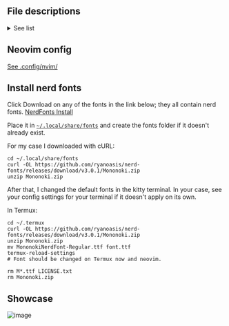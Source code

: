 ## File descriptions

<details>
  <summary>See list</summary>

  ##### Legend
  `x`      = definitely works
  `i`      = supported with issues <br>
  `ip`     = planning support <br>
  ` `      = not supported <br>
  `%%%`    = not git pushed <br>
  `?`      = no clue <br>

  ##### Info
  | Config file | Description | Ubuntu 20.04+ | Termux | Windows 10 |
  | --- | --- | --- | --- | --- |
  | [~/.config/nvim](.config/nvim/) | Config for Neovim; powerful text editor / PDE | x | i | ? |
  | [~/.config/ranger](.config/ranger) | File manager in terminal; planning to remove later | x | x |
  | [~/.config/Vencord](.config/Vencord) | Vencord is a Discord client | ? | ? |
  | [~/.config/Kvantum](.config/Kvantum) | Force dark mode on some apps | x | ? |
  | [~/.config/i3](.config/i3) | Window Manager for X11 compositor on Linux | x | ? |
  | [~/.config/kitty](.config/kitty) | Terminal emulator | x |
  | [~/.config/mimeapps.list](.config/mimeapps.list) | Fix for i3 default links on Ubuntu | x |
  | [~/.config/picom.conf](.config/picom.conf) | Compositor for X11; allows for transparent windows | x | ? |
  | [~/.config/screenkey.json](.config/screenkey.json) | See keys typed on screen | x | ? |
  | [~/.termux/font.tff%%%](.termux/font.tff) | Set default font in Termux | | x |
  | [~/.local/share/fonts](.local/share/fonts) | Set default font in Ubuntu | x |
  | [~/.fzf](.fzf) | file fuzzy finder | x | ? | ? |
  | [~/.newsboat](.newsboat) | Terminal RSS reader with vim keybinds in config | x | ? | ? |
  | [~/.bashrc](.bashrc) | bash shell config | x | ? |
  | [~/.bash_aliases](.bash_aliases) | aliases for shell | x | ? |
  | [~/.profile](.profile) | another startup file found by default in Ubuntu 20.04 | x | ? |
  
</details>


## Neovim config

[See .config\/nvim\/](.config/nvim/)

## Install nerd fonts

Click Download on any of the fonts in the link below; they all contain nerd fonts.
[NerdFonts Install](https://nerdfonts.com/font-downloads)

Place it in [`~/.local/share/fonts`](.local/share/fonts) and create the fonts folder if it doesn't already exist.

For my case I downloaded with cURL:
```
cd ~/.local/share/fonts
curl -OL https://github.com/ryanoasis/nerd-fonts/releases/download/v3.0.1/Mononoki.zip
unzip Mononoki.zip
```
After that, I changed the default fonts in the kitty terminal. In your case, see your config settings for your terminal if it doesn't apply on its own.

In Termux:
```
cd ~/.termux
curl -OL https://github.com/ryanoasis/nerd-fonts/releases/download/v3.0.1/Mononoki.zip
unzip Mononoki.zip
mv MononokiNerdFont-Regular.ttf font.ttf
termux-reload-settings
# Font should be changed on Termux now and neovim.

rm M*.ttf LICENSE.txt
rm Mononoki.zip
```

## Showcase

![image](https://github.com/FrostyNick/dotfiles/assets/57016218/dc492a6c-f389-45b4-b874-b4850f5ea08a)
